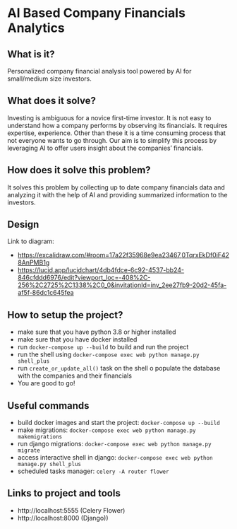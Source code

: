 # AI Based Company Financials Analytics

## What is it?
Personalized company financial analysis tool powered by AI for small/medium size investors.

## What does it solve?
Investing is ambiguous for a novice first-time investor. It is not easy to understand how a company performs by observing its financials. It requires expertise, experience. Other than these it is a time consuming process that not everyone wants to go through. Our aim is to simplify this process by leveraging AI to offer users insight about the companies’ financials.

## How does it solve this problem?
It solves this problem by collecting up to date company financials data and analyzing it with the help of AI and providing summarized information to the investors.

## Design
Link to diagram:
- https://excalidraw.com/#room=17a22f35968e9ea23467,0TqrxEkDf0iF428AnPMB1g
- https://lucid.app/lucidchart/4db4fdce-6c92-4537-bb24-846cfddd6976/edit?viewport_loc=-408%2C-256%2C2725%2C1338%2C0_0&invitationId=inv_2ee27fb9-20d2-45fa-af5f-86dc1c645fea


## How to setup the project?

- make sure that you have python 3.8 or higher installed
- make sure that you have docker installed
- run `docker-compose up --build` to build and run the project
- run the shell using  `docker-compose exec web python manage.py shell_plus`
- run `create_or_update_all()` task on the shell o populate the database with the companies and their financials
- You are good to go!


## Useful commands

- build docker images and start the project: `docker-compose up --build`
- make migrations: `docker-compose exec web python manage.py makemigrations`
- run django migrations: `docker-compose exec web python manage.py migrate`
- access interactive shell in django: `docker-compose exec web python manage.py shell_plus`
- scheduled tasks manager: `celery -A router flower`


## Links to project and tools

- http://localhost:5555 (Celery Flower)
- http://localhost:8000 (Django))
